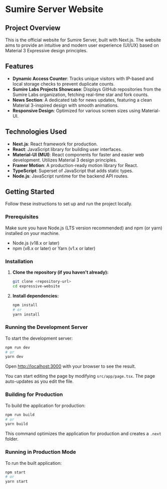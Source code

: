 # Sumire Server Website

## Project Overview

This is the official website for Sumire Server, built with Next.js. The website aims to provide an intuitive and modern user experience (UI/UX) based on Material 3 Expressive design principles.

## Features

- **Dynamic Access Counter**: Tracks unique visitors with IP-based and local storage checks to prevent duplicate counts.
- **Sumire Labs Projects Showcase**: Displays GitHub repositories from the Sumire Labs organization, fetching real-time star and fork counts.
- **News Section**: A dedicated tab for news updates, featuring a clean Material 3-inspired design with smooth animations.
- **Responsive Design**: Optimized for various screen sizes using Material-UI.

## Technologies Used

- **Next.js**: React framework for production.
- **React**: JavaScript library for building user interfaces.
- **Material-UI (MUI)**: React components for faster and easier web development. Utilizes Material 3 design principles.
- **Framer Motion**: A production-ready motion library for React.
- **TypeScript**: Superset of JavaScript that adds static types.
- **Node.js**: JavaScript runtime for the backend API routes.

## Getting Started

Follow these instructions to set up and run the project locally.

### Prerequisites

Make sure you have Node.js (LTS version recommended) and npm (or yarn) installed on your machine.

- Node.js (v18.x or later)
- npm (v8.x or later) or Yarn (v1.x or later)

### Installation

1.  **Clone the repository (if you haven't already):**

    ```bash
    git clone <repository-url>
    cd expressive-website
    ```

2.  **Install dependencies:**

    ```bash
    npm install
    # or
    yarn install
    ```

### Running the Development Server

To start the development server:

```bash
npm run dev
# or
yarn dev
```

Open [http://localhost:3000](http://localhost:3000) with your browser to see the result.

You can start editing the page by modifying `src/app/page.tsx`. The page auto-updates as you edit the file.

### Building for Production

To build the application for production:

```bash
npm run build
# or
yarn build
```

This command optimizes the application for production and creates a `.next` folder.

### Running in Production Mode

To run the built application:

```bash
npm start
# or
yarn start
```
